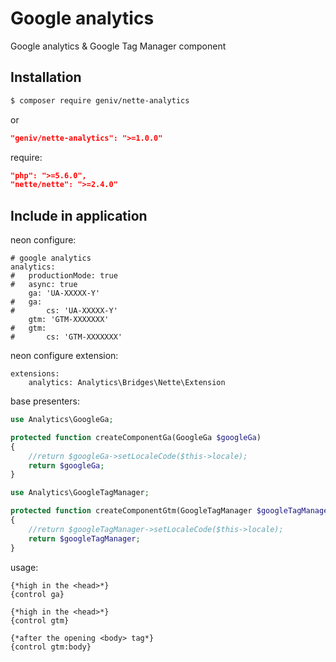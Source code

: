 Google analytics
================
Google analytics & Google Tag Manager component

Installation
------------
```sh
$ composer require geniv/nette-analytics
```
or
```json
"geniv/nette-analytics": ">=1.0.0"
```

require:
```json
"php": ">=5.6.0",
"nette/nette": ">=2.4.0"
```

Include in application
----------------------
neon configure:
```neon
# google analytics
analytics:
#   productionMode: true
#   async: true
    ga: 'UA-XXXXX-Y'
#   ga:
#       cs: 'UA-XXXXX-Y'
    gtm: 'GTM-XXXXXXX'
#   gtm:
#       cs: 'GTM-XXXXXXX'
```

neon configure extension:
```neon
extensions:
    analytics: Analytics\Bridges\Nette\Extension
```

base presenters:
```php
use Analytics\GoogleGa;

protected function createComponentGa(GoogleGa $googleGa)
{
    //return $googleGa->setLocaleCode($this->locale);
    return $googleGa;
}

use Analytics\GoogleTagManager;

protected function createComponentGtm(GoogleTagManager $googleTagManager)
{
    //return $googleTagManager->setLocaleCode($this->locale);
    return $googleTagManager;
}
```

usage:
```latte
{*high in the <head>*}
{control ga}

{*high in the <head>*}
{control gtm}

{*after the opening <body> tag*}
{control gtm:body}
```
